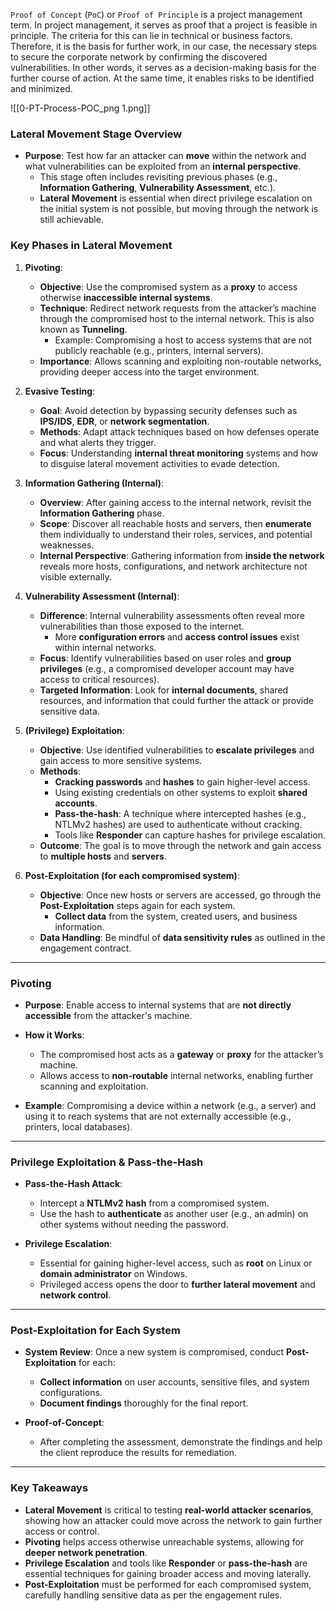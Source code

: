 `Proof of Concept` (`PoC`) or `Proof of Principle` is a project management term. In project management, it serves as proof that a project is feasible in principle. The criteria for this can lie in technical or business factors. Therefore, it is the basis for further work, in our case, the necessary steps to secure the corporate network by confirming the discovered vulnerabilities. In other words, it serves as a decision-making basis for the further course of action. At the same time, it enables risks to be identified and minimized.

![[0-PT-Process-POC_png 1.png]]

### Lateral Movement Stage Overview

- **Purpose**: Test how far an attacker can **move** within the network and what vulnerabilities can be exploited from an **internal perspective**.
  - This stage often includes revisiting previous phases (e.g., **Information Gathering**, **Vulnerability Assessment**, etc.).
  - **Lateral Movement** is essential when direct privilege escalation on the initial system is not possible, but moving through the network is still achievable.

### Key Phases in Lateral Movement

1. **Pivoting**:
   - **Objective**: Use the compromised system as a **proxy** to access otherwise **inaccessible internal systems**.
   - **Technique**: Redirect network requests from the attacker’s machine through the compromised host to the internal network. This is also known as **Tunneling**.
     - Example: Compromising a host to access systems that are not publicly reachable (e.g., printers, internal servers).
   - **Importance**: Allows scanning and exploiting non-routable networks, providing deeper access into the target environment.

2. **Evasive Testing**:
   - **Goal**: Avoid detection by bypassing security defenses such as **IPS/IDS**, **EDR**, or **network segmentation**.
   - **Methods**: Adapt attack techniques based on how defenses operate and what alerts they trigger.
   - **Focus**: Understanding **internal threat monitoring** systems and how to disguise lateral movement activities to evade detection.

3. **Information Gathering (Internal)**:
   - **Overview**: After gaining access to the internal network, revisit the **Information Gathering** phase.
   - **Scope**: Discover all reachable hosts and servers, then **enumerate** them individually to understand their roles, services, and potential weaknesses.
   - **Internal Perspective**: Gathering information from **inside the network** reveals more hosts, configurations, and network architecture not visible externally.

4. **Vulnerability Assessment (Internal)**:
   - **Difference**: Internal vulnerability assessments often reveal more vulnerabilities than those exposed to the internet.
     - More **configuration errors** and **access control issues** exist within internal networks.
   - **Focus**: Identify vulnerabilities based on user roles and **group privileges** (e.g., a compromised developer account may have access to critical resources).
   - **Targeted Information**: Look for **internal documents**, shared resources, and information that could further the attack or provide sensitive data.

5. **(Privilege) Exploitation**:
   - **Objective**: Use identified vulnerabilities to **escalate privileges** and gain access to more sensitive systems.
   - **Methods**:
     - **Cracking passwords** and **hashes** to gain higher-level access.
     - Using existing credentials on other systems to exploit **shared accounts**.
     - **Pass-the-hash**: A technique where intercepted hashes (e.g., NTLMv2 hashes) are used to authenticate without cracking.
     - Tools like **Responder** can capture hashes for privilege escalation.
   - **Outcome**: The goal is to move through the network and gain access to **multiple hosts** and **servers**.

6. **Post-Exploitation (for each compromised system)**:
   - **Objective**: Once new hosts or servers are accessed, go through the **Post-Exploitation** steps again for each system.
     - **Collect data** from the system, created users, and business information.
   - **Data Handling**: Be mindful of **data sensitivity rules** as outlined in the engagement contract.

---

### Pivoting

- **Purpose**: Enable access to internal systems that are **not directly accessible** from the attacker's machine.
- **How it Works**:
  - The compromised host acts as a **gateway** or **proxy** for the attacker’s machine.
  - Allows access to **non-routable** internal networks, enabling further scanning and exploitation.
  
- **Example**: Compromising a device within a network (e.g., a server) and using it to reach systems that are not externally accessible (e.g., printers, local databases).

---

### Privilege Exploitation & Pass-the-Hash

- **Pass-the-Hash Attack**: 
  - Intercept a **NTLMv2 hash** from a compromised system.
  - Use the hash to **authenticate** as another user (e.g., an admin) on other systems without needing the password.
  
- **Privilege Escalation**:
  - Essential for gaining higher-level access, such as **root** on Linux or **domain administrator** on Windows.
  - Privileged access opens the door to **further lateral movement** and **network control**.

---

### Post-Exploitation for Each System

- **System Review**: Once a new system is compromised, conduct **Post-Exploitation** for each:
  - **Collect information** on user accounts, sensitive files, and system configurations.
  - **Document findings** thoroughly for the final report.
  
- **Proof-of-Concept**: 
  - After completing the assessment, demonstrate the findings and help the client reproduce the results for remediation.

---

### Key Takeaways

- **Lateral Movement** is critical to testing **real-world attacker scenarios**, showing how an attacker could move across the network to gain further access or control.
- **Pivoting** helps access otherwise unreachable systems, allowing for **deeper network penetration**.
- **Privilege Escalation** and tools like **Responder** or **pass-the-hash** are essential techniques for gaining broader access and moving laterally.
- **Post-Exploitation** must be performed for each compromised system, carefully handling sensitive data as per the engagement rules.